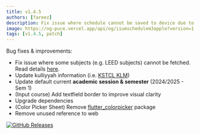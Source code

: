 ```yaml
---
title: v1.4.5
authors: [fareez]
description: Fix issue where schedule cannot be saved to device due to insufficient permissions.
image: https://og-puce.vercel.app/api/og/iiumschedulem3apple?version=1.4.5
tags: [v1.4.5, patch]
---
```


Bug fixes & improvements:

- Fix issue where some subjects (e.g. LEED subjects) cannot be fetched. Read details [here](https://github.com/iiumschedule/albiruni/issues/10).
- Update kulliyyah information (i.e. [KSTCL KLM](https://iiumholdings.com.my/penjenamaan-kulliyyah-of-languages-and-management-iium/))
- Update default current **academic session & semester** (2024/2025 - Sem 1)
- (Input course) Add textfield border to improve visual clarity
- Upgrade dependencies
- (Color Picker Sheet) Remove [flutter_colorpicker](https://pub.dev/packages/flutter_colorpicker) package
- Remove unused reference to web

[![GitHub Releases](https://img.shields.io/badge/view%20on%20github-%23121011.svg?style=for-the-badge&logo=github&logoColor=white)](https://github.com/iiumschedule/iium_schedule/releases/tag/1.4.5%2B44)
